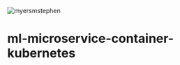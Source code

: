 ![myersmstephen](https://circleci.com/gh/myersmstephen/ml-microservice-container-kubernetes.svg?style=svg)

# ml-microservice-container-kubernetes
